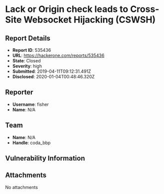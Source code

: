 # Lack or Origin check leads to Cross-Site Websocket Hijacking (CSWSH)

## Report Details
- **Report ID**: 535436
- **URL**: https://hackerone.com/reports/535436
- **State**: Closed
- **Severity**: high
- **Submitted**: 2019-04-11T09:12:31.491Z
- **Disclosed**: 2020-01-04T00:48:46.320Z

## Reporter
- **Username**: fisher
- **Name**: N/A

## Team
- **Name**: N/A
- **Handle**: coda_bbp

## Vulnerability Information


## Attachments
No attachments
